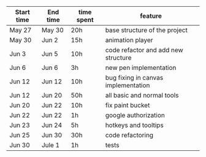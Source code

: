 | Start time  | End time | time spent | feature |
|-----------|-------------|-------------|-------------|
| May 27 | May 30 | 20h | base structure of the project |
| May 30 | Jun 2 | 15h | animation player |
| Jun 3 | Jun 5 | 10h | code refactor and add new structure |
| Jun 6 | Jun 6 | 3h | new pen implementation |
| Jun 12 | Jun 12 | 10h | bug fixing in canvas implementation  
| Jun 12 | Jun 20 | 50h | all basic and normal tools  |
| Jun 20 | Jun 22 | 10h | fix paint bucket |
| Jun 22 | Jun 22 | 1h | google authorization  
| Jun 23 | Jun 24 | 5h | hotkeys and tooltips  
| Jun 25 | Jun 30 | 30h | code refactoring
| Jun 30 | Jule 1 | 1h | tests
